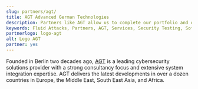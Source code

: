 ```yaml
---
slug: partners/agt/
title: AGT Advanced German Technologies
description: Partners like AGT allow us to complete our portfolio and offer better security testing services. Get to know them and become one of them.
keywords: Fluid Attacks, Partners, AGT, Services, Security Testing, Software Development, Red Team, Pentesting, Ethical Hacking
partnerlogo: logo-agt
alt: Logo AGT
partner: yes
---
```


Founded in Berlin two decades ago,
[AGT](http://agt-technology.com/) is a leading cybersecurity solutions provider
with a strong consultancy focus
and extensive system integration expertise.
AGT delivers the latest developments
in over a dozen countries in Europe,
the Middle East, South East Asia, and Africa.
